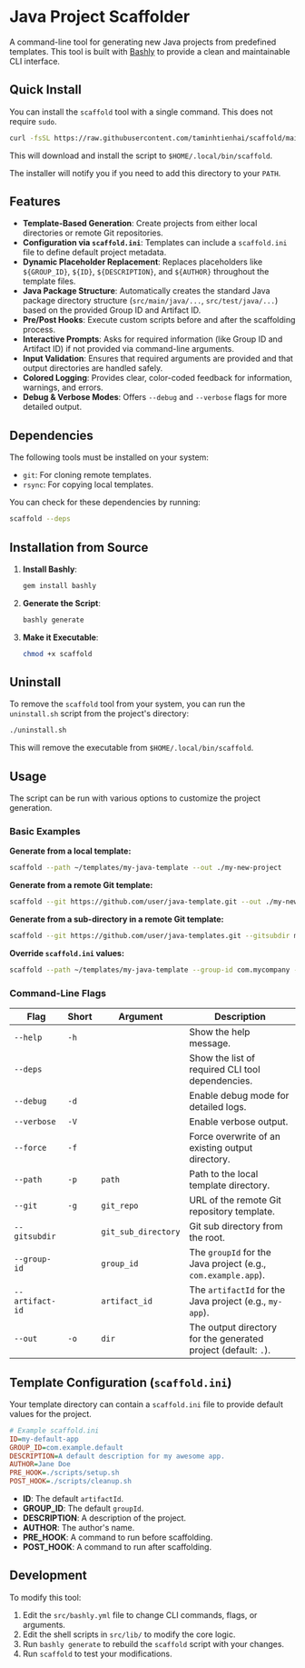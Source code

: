 # Java Project Scaffolder

A command-line tool for generating new Java projects from predefined templates. This tool is built with [Bashly](https://bashly.dannyb.co/) to provide a clean and maintainable CLI interface.

## Quick Install

You can install the `scaffold` tool with a single command. This does not require `sudo`.

```bash
curl -fsSL https://raw.githubusercontent.com/taminhtienhai/scaffold/main/install.sh | sh
```

This will download and install the script to `$HOME/.local/bin/scaffold`.

The installer will notify you if you need to add this directory to your `PATH`.

## Features

- **Template-Based Generation**: Create projects from either local directories or remote Git repositories.
- **Configuration via `scaffold.ini`**: Templates can include a `scaffold.ini` file to define default project metadata.
- **Dynamic Placeholder Replacement**: Replaces placeholders like `${GROUP_ID}`, `${ID}`, `${DESCRIPTION}`, and `${AUTHOR}` throughout the template files.
- **Java Package Structure**: Automatically creates the standard Java package directory structure (`src/main/java/...`, `src/test/java/...`) based on the provided Group ID and Artifact ID.
- **Pre/Post Hooks**: Execute custom scripts before and after the scaffolding process.
- **Interactive Prompts**: Asks for required information (like Group ID and Artifact ID) if not provided via command-line arguments.
- **Input Validation**: Ensures that required arguments are provided and that output directories are handled safely.
- **Colored Logging**: Provides clear, color-coded feedback for information, warnings, and errors.
- **Debug & Verbose Modes**: Offers `--debug` and `--verbose` flags for more detailed output.

## Dependencies

The following tools must be installed on your system:
- `git`: For cloning remote templates.
- `rsync`: For copying local templates.

You can check for these dependencies by running:
```bash
scaffold --deps
```

## Installation from Source

1.  **Install Bashly**:
    ```bash
    gem install bashly
    ```
2.  **Generate the Script**:
    ```bash
    bashly generate
    ```
3.  **Make it Executable**:
    ```bash
    chmod +x scaffold
    ```

## Uninstall

To remove the `scaffold` tool from your system, you can run the `uninstall.sh` script from the project's directory:

```bash
./uninstall.sh
```

This will remove the executable from `$HOME/.local/bin/scaffold`.

## Usage

The script can be run with various options to customize the project generation.

### Basic Examples

**Generate from a local template:**
```bash
scaffold --path ~/templates/my-java-template --out ./my-new-project
```

**Generate from a remote Git template:**
```bash
scaffold --git https://github.com/user/java-template.git --out ./my-new-project
```

**Generate from a sub-directory in a remote Git template:**
```bash
scaffold --git https://github.com/user/java-templates.git --gitsubdir my-template --out ./my-new-project
```

**Override `scaffold.ini` values:**
```bash
scaffold --path ~/templates/my-java-template --group-id com.mycompany --artifact-id my-app
```

### Command-Line Flags

| Flag | Short | Argument | Description |
|---|---|---|---|
| `--help` | `-h` | | Show the help message. |
| `--deps` | | | Show the list of required CLI tool dependencies. |
| `--debug` | `-d` | | Enable debug mode for detailed logs. |
| `--verbose` | `-V` | | Enable verbose output. |
| `--force` | `-f` | | Force overwrite of an existing output directory. |
| `--path` | `-p` | `path` | Path to the local template directory. |
| `--git` | `-g` | `git_repo` | URL of the remote Git repository template. |
| `--gitsubdir` | | `git_sub_directory` | Git sub directory from the root. |
| `--group-id`| | `group_id` | The `groupId` for the Java project (e.g., `com.example.app`). |
| `--artifact-id`| | `artifact_id`| The `artifactId` for the Java project (e.g., `my-app`). |
| `--out` | `-o` | `dir` | The output directory for the generated project (default: `.`). |

## Template Configuration (`scaffold.ini`)

Your template directory can contain a `scaffold.ini` file to provide default values for the project.

```ini
# Example scaffold.ini
ID=my-default-app
GROUP_ID=com.example.default
DESCRIPTION=A default description for my awesome app.
AUTHOR=Jane Doe
PRE_HOOK=./scripts/setup.sh
POST_HOOK=./scripts/cleanup.sh
```

- **ID**: The default `artifactId`.
- **GROUP_ID**: The default `groupId`.
- **DESCRIPTION**: A description of the project.
- **AUTHOR**: The author's name.
- **PRE_HOOK**: A command to run before scaffolding.
- **POST_HOOK**: A command to run after scaffolding.

## Development

To modify this tool:
1.  Edit the `src/bashly.yml` file to change CLI commands, flags, or arguments.
2.  Edit the shell scripts in `src/lib/` to modify the core logic.
3.  Run `bashly generate` to rebuild the `scaffold` script with your changes.
4.  Run `scaffold` to test your modifications.
